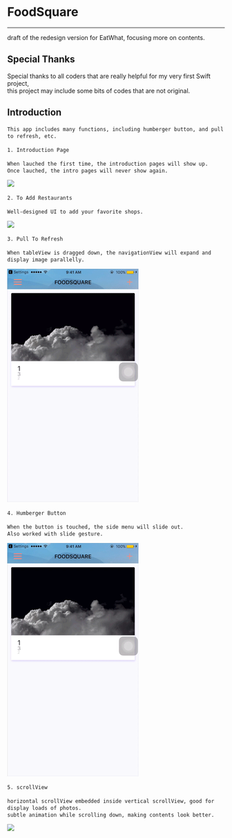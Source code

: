 # FoodSquare
------------

draft of the redesign version for EatWhat, focusing more on contents.


Special Thanks
--------------

Special thanks to all coders that are really helpful for my very first Swift project, 
<br>this project may include some bits of  codes that are not original.



Introduction
------------

    This app includes many functions, including humberger button, and pull to refresh, etc.
    
    1. Introduction Page
    
    When lauched the first time, the introduction pages will show up. 
    Once lauched, the intro pages will never show again.

![](https://github.com/Fani1996/FoodSquare/raw/master/FoodSqaure/gif/introPage.gif)
    
    
    2. To Add Restaurants
    
    Well-designed UI to add your favorite shops.
    
![](https://github.com/Fani1996/FoodSquare/raw/master/FoodSqaure/gif/add.gif)
    
    
    3. Pull To Refresh
    
    When tableView is dragged down, the navigationView will expand and display image parallelly.
    
![](https://github.com/Fani1996/FoodSquare/raw/master/FoodSqaure/gif/pullToRefresh.gif)
    
    
    4. Humberger Button
    
    When the button is touched, the side menu will slide out.
    Also worked with slide gesture.
    
![](https://github.com/Fani1996/FoodSquare/raw/master/FoodSqaure/gif/humbergerButton.gif)
    
    5. scrollView
    
    horizontal scrollView embedded inside vertical scrollView, good for display loads of photos.
    subtle animation while scrolling down, making contents look better.

![](https://github.com/Fani1996/FoodSquare/raw/master/FoodSqaure/gif/scrollView.gif)

